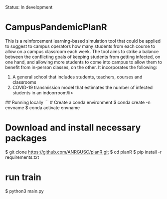 Status: In development

# CampusPandemicPlanR
This is a  reinforcement learning-based simulation tool that could be applied to suggest to campus operators how many students from each course to allow on a campus classroom each week. The tool aims to strike a balance between the conflicting goals of keeping students from getting infected, on one hand, and allowing more students to come into campus to allow them to benefit from in-person classes, on the other. It incorporates the following:
<ol>
<li>A general school that includes students, teachers, courses and classrooms</li>
<li>COVID-19 transmission model that estimates the number of infected students in an indoorroom/li>
</ol>
## Running locally 
```
# Create a conda environment
$ conda create -n envname
$ conda activate envname

# Download and install necessary packages
$ git clone https://github.com/ANRGUSC/planR.git
$ cd planR
$ pip install -r requirements.txt

# run train
$ python3 main.py

# 

```







